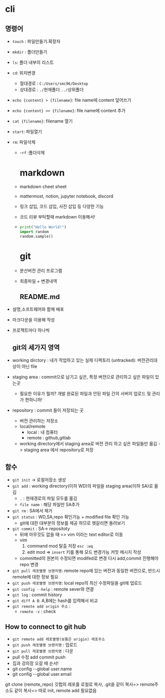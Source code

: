 # cli

## 명령어

- `touch` : 파일만들기.확장자
- `mkdir` : 폴더만들기
- `ls`: 폴더 내부의 리스트
- `cd`: 위치변경
  - 절대경로 : `C:/Users/smc96/Desktop`
  - 상대경로 : `./`현재폴더 `../`상위폴더
- `echo {content} > {filename}`: file name에 content 덮어쓰기
- `echo {content} >> {filename}`: file name에 content 추가
- `cat {filename}`: filename 열기
- `start`: 파일열기
- `rm`: 파일삭제
  - -`rf` :폴더삭제
    
    # markdown
  - markdown cheet sheet
  - mattermost, notion, jupyter notebook, discord
  - 링크 삽입, 코드 삽입, 사진 삽입 등 다양한 기능 
  - 코드 리뷰 부탁할때 markdown 이용해서!
  - ```python
    print("Hello World!")
    import random
    random.sample()
    ```
    
    # git
  - 분산버전 관리 프로그램
  - 최종파일 + 변경내역
    
    ## README.md
- 설명,소프트웨어와 함께 배포
- 마크다운을 이용해 작성
- 프로젝트마다 하나씩
  
  ## git의 세가지 영역
- working dirctory : 내가 작업하고 있는 실제 디렉토리 (untracked): 버전관리대상이 아닌 file
- staging area : commit으로 남기고 싶은, 특정 버전으로 관리하고 싶은 파일이 있는곳
  - 필요한 이유가 뭘까? 개발 완료된 파일과 안된 파일 간의 서버의 업로드 및 관리가 편하니까!
- repository : commit 들이 저장되는 곳
  - 버전 관리하는 저장소
  - local/remote
    - local : 내 컴퓨터
    - remote : github,gitlab
  - working directory에서 staging area로 버전 관리 하고 싶은 파일들만 옮김 -> staging area 에서 repository로 저장

## 함수

- `git init` -> 로컬저장소 생성
- `git add` : working directory(이하 WD)의 파일을  staging area(이하 SA)로 옮김
  - `.` : 현재경로의 파일 모두를 옮김
  - `file name` : 해당 파일만 SA추가
- `git rm` : SA에서 제거
- `git status` : WD,SA,repo 확인가능 + modified file 확인 가능
  - git에 대한 대부분의 정보를 제공 하므로 헷갈리면 돌려보기
- `git commit` : SA-> repositoty
  - 뒤에 아무것도 없을 때 => vim 이라는 text editor로 이동
  - vim
    1. command mod 탈출 저장 `esc :wq`
    2. edit mod => `insert` 키를 통해 모드 변경가능 커밋 메시지 작성
  - committed의 원본이 수정되면 modifed로 변경 다시 add,commit 진행해야 repo 변경
- `git pull 레포별명 브랜치명`: remote repo에 있는 버전과 동일한 버전으로, 반드시 remote에 대한 정보 필요
- `git push 레포별명 브랜치명`: local repo의 최신 수정파일을 git에 업로드
- `git config --help` : remote sever와 연결
- `git log` : commit history
- `git diff A B`: A,B에는 hash를 입력해서 비교 
- `git remote add origin 주소` :
  - `remote -v` : check

## How to connect to git hub

* `git remote add 레포별명(보통은 origin) 레포주소`
* `git push 레포별명 브랜치명` : 업로드
* `git pull 레포별명 브랜치명` : 다운
* pull 수정 add commit push
* 집과 강의장 오갈 때 순서!
* git config --global user.name
* git config --global user.email 

git clone {remote_repo} 깃헙의 레포를 로컬로 복사, .git을 같이 복사=> remote주소도 같이 복사=> 따로 init, remote add 필요없음

